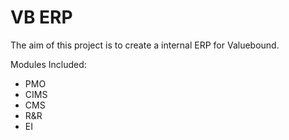 # VB ERP

The aim of this project is to create a internal ERP for Valuebound.

Modules Included:

- PMO
- CIMS
- CMS
- R&R
- EI
